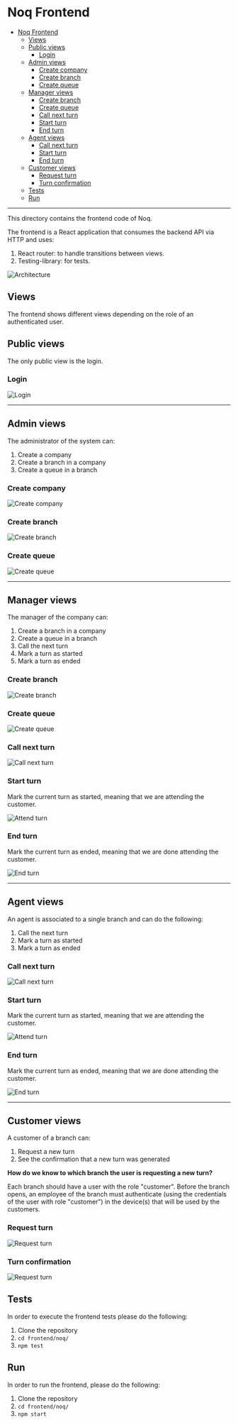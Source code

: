 # Noq Frontend

- [Noq Frontend](#noq-frontend)
  - [Views](#views)
  - [Public views](#public-views)
    - [Login](#login)
  - [Admin views](#admin-views)
    - [Create company](#create-company)
    - [Create branch](#create-branch)
    - [Create queue](#create-queue)
  - [Manager views](#manager-views)
    - [Create branch](#create-branch-1)
    - [Create queue](#create-queue-1)
    - [Call next turn](#call-next-turn)
    - [Start turn](#start-turn)
    - [End turn](#end-turn)
  - [Agent views](#agent-views)
    - [Call next turn](#call-next-turn-1)
    - [Start turn](#start-turn-1)
    - [End turn](#end-turn-1)
  - [Customer views](#customer-views)
    - [Request turn](#request-turn)
    - [Turn confirmation](#turn-confirmation)
  - [Tests](#tests)
  - [Run](#run)

---

This directory contains the frontend code of Noq.

The frontend is a React application that consumes the backend API via HTTP and uses:
1. React router: to handle transitions between views.
2. Testing-library: for tests.

![Architecture](../../backend/docs/diagrams/architecture.jpg)

## Views

The frontend shows different views depending on the role of an authenticated user.

## Public views

The only public view is the login.

### Login

![Login](docs/1-login.png)

---

## Admin views

The administrator of the system can:

1. Create a company
2. Create a branch in a company
3. Create a queue in a branch

### Create company

![Create company](docs/2-admin-home.png)

### Create branch

![Create branch](docs/3-create-branch.png)

### Create queue

![Create queue](docs/4-create-queue.png)

---

## Manager views

The manager of the company can:

1. Create a branch in a company
2. Create a queue in a branch
3. Call the next turn
4. Mark a turn as started
5. Mark a turn as ended

### Create branch

![Create branch](docs/5-manager-home.png)

### Create queue

![Create queue](docs/6-create-queue.png)

### Call next turn

![Call next turn](docs/7-call-next-turn.png)

### Start turn

Mark the current turn as started, meaning that we are attending the customer.

![Attend turn](docs/9-attending-turn.png)

### End turn

Mark the current turn as ended, meaning that we are done attending the customer.

![End turn](docs/10-started-atteding-turn.png)

---

## Agent views

An agent is associated to a single branch and can do the following:

1. Call the next turn
2. Mark a turn as started
3. Mark a turn as ended

### Call next turn

![Call next turn](docs/8-agent-home.png)

### Start turn

Mark the current turn as started, meaning that we are attending the customer.

![Attend turn](docs/9-attending-turn.png)

### End turn

Mark the current turn as ended, meaning that we are done attending the customer.

![End turn](docs/10-started-atteding-turn.png)

---

## Customer views

A customer of a branch can:

1. Request a new turn
2. See the confirmation that a new turn was generated

**How do we know to which branch the user is requesting a new turn?**

Each branch should have a user with the role "customer".
Before the branch opens, an employee of the branch must authenticate (using the
credentials of the user with role "customer") in the device(s) that will be
used by the customers.

### Request turn

![Request turn](docs/11-customer-home.png)

### Turn confirmation

![Request turn](docs/12-turn-confirmation.png)

## Tests

In order to execute the frontend tests please do the following:

1. Clone the repository
2. `cd frontend/noq/`
3. `npm test`

## Run

In order to run the frontend, please do the following:

1. Clone the repository
2. `cd frontend/noq/`
3. `npm start`
